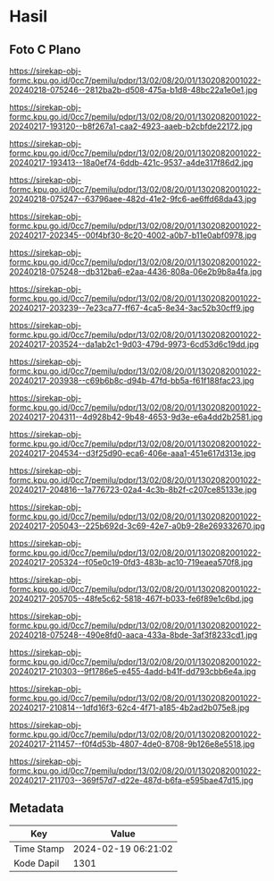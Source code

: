 # Hasil

## Foto C Plano

https://sirekap-obj-formc.kpu.go.id/0cc7/pemilu/pdpr/13/02/08/20/01/1302082001022-20240218-075246--2812ba2b-d508-475a-b1d8-48bc22a1e0e1.jpg

https://sirekap-obj-formc.kpu.go.id/0cc7/pemilu/pdpr/13/02/08/20/01/1302082001022-20240217-193120--b8f267a1-caa2-4923-aaeb-b2cbfde22172.jpg

https://sirekap-obj-formc.kpu.go.id/0cc7/pemilu/pdpr/13/02/08/20/01/1302082001022-20240217-193413--18a0ef74-6ddb-421c-9537-a4de317f86d2.jpg

https://sirekap-obj-formc.kpu.go.id/0cc7/pemilu/pdpr/13/02/08/20/01/1302082001022-20240218-075247--63796aee-482d-41e2-9fc6-ae6ffd68da43.jpg

https://sirekap-obj-formc.kpu.go.id/0cc7/pemilu/pdpr/13/02/08/20/01/1302082001022-20240217-202345--00f4bf30-8c20-4002-a0b7-b11e0abf0978.jpg

https://sirekap-obj-formc.kpu.go.id/0cc7/pemilu/pdpr/13/02/08/20/01/1302082001022-20240218-075248--db312ba6-e2aa-4436-808a-06e2b9b8a4fa.jpg

https://sirekap-obj-formc.kpu.go.id/0cc7/pemilu/pdpr/13/02/08/20/01/1302082001022-20240217-203239--7e23ca77-ff67-4ca5-8e34-3ac52b30cff9.jpg

https://sirekap-obj-formc.kpu.go.id/0cc7/pemilu/pdpr/13/02/08/20/01/1302082001022-20240217-203524--da1ab2c1-9d03-479d-9973-6cd53d6c19dd.jpg

https://sirekap-obj-formc.kpu.go.id/0cc7/pemilu/pdpr/13/02/08/20/01/1302082001022-20240217-203938--c69b6b8c-d94b-47fd-bb5a-f61f188fac23.jpg

https://sirekap-obj-formc.kpu.go.id/0cc7/pemilu/pdpr/13/02/08/20/01/1302082001022-20240217-204311--4d928b42-9b48-4653-9d3e-e6a4dd2b2581.jpg

https://sirekap-obj-formc.kpu.go.id/0cc7/pemilu/pdpr/13/02/08/20/01/1302082001022-20240217-204534--d3f25d90-eca6-406e-aaa1-451e617d313e.jpg

https://sirekap-obj-formc.kpu.go.id/0cc7/pemilu/pdpr/13/02/08/20/01/1302082001022-20240217-204816--1a776723-02a4-4c3b-8b2f-c207ce85133e.jpg

https://sirekap-obj-formc.kpu.go.id/0cc7/pemilu/pdpr/13/02/08/20/01/1302082001022-20240217-205043--225b692d-3c69-42e7-a0b9-28e269332670.jpg

https://sirekap-obj-formc.kpu.go.id/0cc7/pemilu/pdpr/13/02/08/20/01/1302082001022-20240217-205324--f05e0c19-0fd3-483b-ac10-719eaea570f8.jpg

https://sirekap-obj-formc.kpu.go.id/0cc7/pemilu/pdpr/13/02/08/20/01/1302082001022-20240217-205705--48fe5c62-5818-467f-b033-fe6f89e1c6bd.jpg

https://sirekap-obj-formc.kpu.go.id/0cc7/pemilu/pdpr/13/02/08/20/01/1302082001022-20240218-075248--490e8fd0-aaca-433a-8bde-3af3f8233cd1.jpg

https://sirekap-obj-formc.kpu.go.id/0cc7/pemilu/pdpr/13/02/08/20/01/1302082001022-20240217-210303--9f1786e5-e455-4add-b41f-dd793cbb6e4a.jpg

https://sirekap-obj-formc.kpu.go.id/0cc7/pemilu/pdpr/13/02/08/20/01/1302082001022-20240217-210814--1dfd16f3-62c4-4f71-a185-4b2ad2b075e8.jpg

https://sirekap-obj-formc.kpu.go.id/0cc7/pemilu/pdpr/13/02/08/20/01/1302082001022-20240217-211457--f0f4d53b-4807-4de0-8708-9b126e8e5518.jpg

https://sirekap-obj-formc.kpu.go.id/0cc7/pemilu/pdpr/13/02/08/20/01/1302082001022-20240217-211703--369f57d7-d22e-487d-b6fa-e595bae47d15.jpg


## Metadata

| Key        | Value               |
| ---------- | ------------------- |
| Time Stamp | 2024-02-19 06:21:02 |
| Kode Dapil | 1301                |



